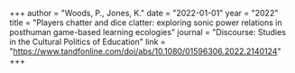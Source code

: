 +++
author = "Woods, P., Jones, K."
date = "2022-01-01"
year = "2022"
title = "Players chatter and dice clatter: exploring sonic power relations in posthuman game-based learning ecologies"
journal = "Discourse: Studies in the Cultural Politics of Education"
link = "https://www.tandfonline.com/doi/abs/10.1080/01596306.2022.2140124"
+++